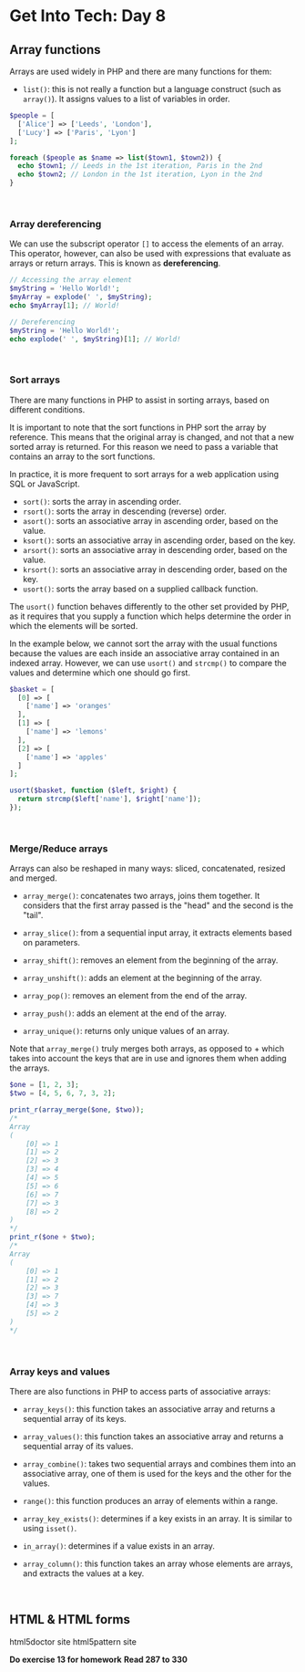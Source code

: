 # Get Into Tech: Day 8 #

## Array functions ##

Arrays are used widely in PHP and there are many functions for them:

- `list()`: this is not really a function but a language construct (such as `array()`). It assigns values to a list of variables in order.

```php
$people = [
  ['Alice'] => ['Leeds', 'London'],
  ['Lucy'] => ['Paris', 'Lyon']
];

foreach ($people as $name => list($town1, $town2)) {
  echo $town1; // Leeds in the 1st iteration, Paris in the 2nd
  echo $town2; // London in the 1st iteration, Lyon in the 2nd
}
```
<br/>

### Array dereferencing ###

We can use the subscript operator `[]` to access the elements of an array. This operator, however, can also be used with expressions that evaluate as arrays or return arrays. This is known as **dereferencing**.

```php
// Accessing the array element
$myString = 'Hello World!';
$myArray = explode(' ', $myString);
echo $myArray[1]; // World!

// Dereferencing
$myString = 'Hello World!';
echo explode(' ', $myString)[1]; // World!
```
<br/>

### Sort arrays ###

There are many functions in PHP to assist in sorting arrays, based on different conditions.

It is important to note that the sort functions in PHP sort the array by reference. This means that the original array is changed, and not that a new sorted array is returned. For this reason we need to pass a variable that contains an array to the sort functions.

In practice, it is more frequent to sort arrays for a web application using SQL or JavaScript.

- `sort()`: sorts the array in ascending order.
- `rsort()`: sorts the array in descending (reverse) order.
- `asort()`: sorts an associative array in ascending order, based on the value.
- `ksort()`: sorts an associative array in ascending order, based on the key.
- `arsort()`: sorts an associative array in descending order, based on the value.
- `krsort()`: sorts an associative array in descending order, based on the key.
- `usort()`: sorts the array based on a supplied callback function.

The `usort()` function behaves differently to the other set provided by PHP, as it requires that you supply a function which helps determine the order in which the elements will be sorted.

In the example below, we cannot sort the array with the usual functions because the values are each inside an associative array contained in an indexed array. However, we can use `usort()` and `strcmp()` to compare the values and determine which one should go first.

```php
$basket = [
  [0] => [
    ['name'] => 'oranges'
  ],
  [1] => [
    ['name'] => 'lemons'
  ],
  [2] => [
    ['name'] => 'apples'
  ]
];

usort($basket, function ($left, $right) {
  return strcmp($left['name'], $right['name']);
});
```
<br/>

### Merge/Reduce arrays ###

Arrays can also be reshaped in many ways: sliced, concatenated, resized and merged.

- `array_merge()`: concatenates two arrays, joins them together. It considers that the first array passed is the "head" and the second is the "tail".

- `array_slice()`: from a sequential input array, it extracts elements based on parameters.

- `array_shift()`: removes an element from the beginning of the array.

- `array_unshift()`: adds an element at the beginning of the array.

- `array_pop()`: removes an element from the end of the array.

- `array_push()`: adds an element at the end of the array.

- `array_unique()`: returns only unique values of an array.

Note that `array_merge()` truly merges both arrays, as opposed to + which takes into account the keys that are in use and ignores them when adding the arrays.

```php
$one = [1, 2, 3];
$two = [4, 5, 6, 7, 3, 2];

print_r(array_merge($one, $two));
/*
Array
(
    [0] => 1
    [1] => 2
    [2] => 3
    [3] => 4
    [4] => 5
    [5] => 6
    [6] => 7
    [7] => 3
    [8] => 2
)
*/
print_r($one + $two);
/*
Array
(
    [0] => 1
    [1] => 2
    [2] => 3
    [3] => 7
    [4] => 3
    [5] => 2
)
*/
```
<br/>

### Array keys and values ###

There are also functions in PHP to access parts of associative arrays:

- `array_keys()`: this function takes an associative array and returns a sequential array of its keys.

- `array_values()`: this function takes an associative array and returns a sequential array of its values.

- `array_combine()`: takes two sequential arrays and combines them into an associative array, one of them is used for the keys and the other for the values.

- `range()`: this function produces an array of elements within a range.

- `array_key_exists()`: determines if a key exists in an array. It is similar to using `isset()`.

- `in_array()`: determines if a value exists in an array.

- `array_column()`: this function takes an array whose elements are arrays, and extracts the values at a key.
<br/>

## HTML & HTML forms ##

html5doctor site
html5pattern site


**Do exercise 13 for homework**
**Read 287 to 330**
